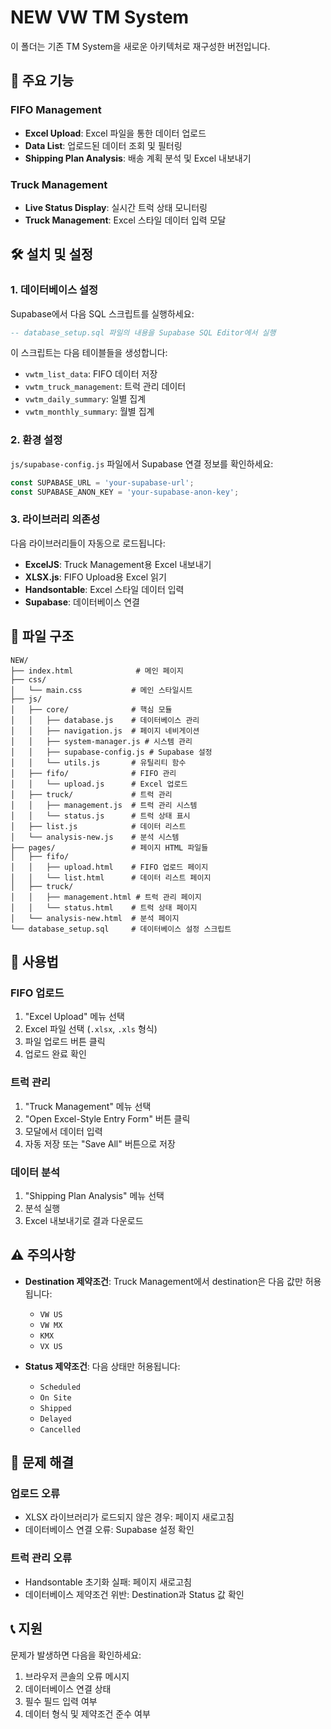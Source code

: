 # NEW VW TM System

이 폴더는 기존 TM System을 새로운 아키텍처로 재구성한 버전입니다.

## 🚀 주요 기능

### FIFO Management
- **Excel Upload**: Excel 파일을 통한 데이터 업로드
- **Data List**: 업로드된 데이터 조회 및 필터링
- **Shipping Plan Analysis**: 배송 계획 분석 및 Excel 내보내기

### Truck Management
- **Live Status Display**: 실시간 트럭 상태 모니터링
- **Truck Management**: Excel 스타일 데이터 입력 모달

## 🛠️ 설치 및 설정

### 1. 데이터베이스 설정

Supabase에서 다음 SQL 스크립트를 실행하세요:

```sql
-- database_setup.sql 파일의 내용을 Supabase SQL Editor에서 실행
```

이 스크립트는 다음 테이블들을 생성합니다:
- `vwtm_list_data`: FIFO 데이터 저장
- `vwtm_truck_management`: 트럭 관리 데이터
- `vwtm_daily_summary`: 일별 집계
- `vwtm_monthly_summary`: 월별 집계

### 2. 환경 설정

`js/supabase-config.js` 파일에서 Supabase 연결 정보를 확인하세요:

```javascript
const SUPABASE_URL = 'your-supabase-url';
const SUPABASE_ANON_KEY = 'your-supabase-anon-key';
```

### 3. 라이브러리 의존성

다음 라이브러리들이 자동으로 로드됩니다:
- **ExcelJS**: Truck Management용 Excel 내보내기
- **XLSX.js**: FIFO Upload용 Excel 읽기
- **Handsontable**: Excel 스타일 데이터 입력
- **Supabase**: 데이터베이스 연결

## 📁 파일 구조

```
NEW/
├── index.html              # 메인 페이지
├── css/
│   └── main.css           # 메인 스타일시트
├── js/
│   ├── core/              # 핵심 모듈
│   │   ├── database.js    # 데이터베이스 관리
│   │   ├── navigation.js  # 페이지 네비게이션
│   │   ├── system-manager.js # 시스템 관리
│   │   ├── supabase-config.js # Supabase 설정
│   │   └── utils.js       # 유틸리티 함수
│   ├── fifo/              # FIFO 관리
│   │   └── upload.js      # Excel 업로드
│   ├── truck/             # 트럭 관리
│   │   ├── management.js  # 트럭 관리 시스템
│   │   └── status.js      # 트럭 상태 표시
│   ├── list.js            # 데이터 리스트
│   └── analysis-new.js    # 분석 시스템
├── pages/                 # 페이지 HTML 파일들
│   ├── fifo/
│   │   ├── upload.html    # FIFO 업로드 페이지
│   │   └── list.html      # 데이터 리스트 페이지
│   ├── truck/
│   │   ├── management.html # 트럭 관리 페이지
│   │   └── status.html    # 트럭 상태 페이지
│   └── analysis-new.html  # 분석 페이지
└── database_setup.sql     # 데이터베이스 설정 스크립트
```

## 🔧 사용법

### FIFO 업로드
1. "Excel Upload" 메뉴 선택
2. Excel 파일 선택 (`.xlsx`, `.xls` 형식)
3. 파일 업로드 버튼 클릭
4. 업로드 완료 확인

### 트럭 관리
1. "Truck Management" 메뉴 선택
2. "Open Excel-Style Entry Form" 버튼 클릭
3. 모달에서 데이터 입력
4. 자동 저장 또는 "Save All" 버튼으로 저장

### 데이터 분석
1. "Shipping Plan Analysis" 메뉴 선택
2. 분석 실행
3. Excel 내보내기로 결과 다운로드

## ⚠️ 주의사항

- **Destination 제약조건**: Truck Management에서 destination은 다음 값만 허용됩니다:
  - `VW US`
  - `VW MX` 
  - `KMX`
  - `VX US`

- **Status 제약조건**: 다음 상태만 허용됩니다:
  - `Scheduled`
  - `On Site`
  - `Shipped`
  - `Delayed`
  - `Cancelled`

## 🐛 문제 해결

### 업로드 오류
- XLSX 라이브러리가 로드되지 않은 경우: 페이지 새로고침
- 데이터베이스 연결 오류: Supabase 설정 확인

### 트럭 관리 오류
- Handsontable 초기화 실패: 페이지 새로고침
- 데이터베이스 제약조건 위반: Destination과 Status 값 확인

## 📞 지원

문제가 발생하면 다음을 확인하세요:
1. 브라우저 콘솔의 오류 메시지
2. 데이터베이스 연결 상태
3. 필수 필드 입력 여부
4. 데이터 형식 및 제약조건 준수 여부
